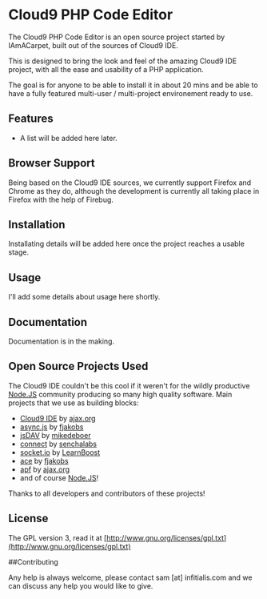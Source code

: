 # Cloud9 PHP Code Editor

The Cloud9 PHP Code Editor is an open source project started by IAmACarpet, built out of the sources of Cloud9 IDE.

This is designed to bring the look and feel of the amazing Cloud9 IDE project, with all the ease and usability of a PHP application.

The goal is for anyone to be able to install it in about 20 mins and be able to have a fully featured multi-user / multi-project environement ready to use.

## Features

  * A list will be added here later.

## Browser Support
Being based on the Cloud9 IDE sources, we currently support Firefox and Chrome as they do, although the development is currently all taking place in Firefox with the help of Firebug.


## Installation

Installating details will be added here once the project reaches a usable stage.
    
## Usage

I'll add some details about usage here shortly.

## Documentation

Documentation is in the making. 

## Open Source Projects Used

The Cloud9 IDE couldn't be this cool if it weren't for the wildly productive [Node.JS] community producing so many high quality software.
Main projects that we use as building blocks:
  
  * [Cloud9 IDE](http://github.com/ajaxorg/cloud9) by [ajax.org]
  * [async.js] by [fjakobs]
  * [jsDAV] by [mikedeboer]
  * [connect] by [senchalabs](http://github,com/senchalabs)
  * [socket.io] by [LearnBoost](http://github.com/LearnBoost)
  * [ace](http://github.com/ajaxorg/ace) by [fjakobs]
  * [apf](http://www.ajax.org) by [ajax.org]
  * and of course [Node.JS]!
  
Thanks to all developers and contributors of these projects! 

[fjakobs]: http://github.com/fjakobs
[javruben]: http://github.com/javruben
[mikedeboer]: http://github.com/mikedeboer
[ajax.org]: http://www.ajax.org/
[async.js]: http://github.com/fjakobs/async.js
[jsDAV]: http://github.com/mikedeboer/jsdav
[connect]: http://github.com/senchalabs/connect
[socket.io]: http://github.com/LearnBoost/Socket.IO-node.git
[requireJS]: http://requirejs.org/
[Node.JS]: http://nodejs.org/

## License

The GPL version 3, read it at [http://www.gnu.org/licenses/gpl.txt](http://www.gnu.org/licenses/gpl.txt)

##Contributing

Any help is always welcome, please contact sam [at] infitialis.com and we can discuss any help you would like to give.